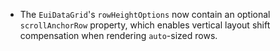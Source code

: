 - The `EuiDataGrid`'s `rowHeightOptions` now contain an optional `scrollAnchorRow` property, which enables vertical layout shift compensation when rendering `auto`-sized rows.
